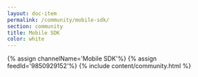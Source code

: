 ```yaml
---
layout: doc-item
permalink: /community/mobile-sdk/
section: community
title: Mobile SDK
color: white
---
```

{% assign channelName='Mobile SDK'%}
{% assign feedId='9850929152'%}
{% include content/community.html %}
